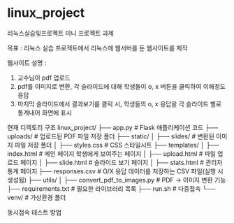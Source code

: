 # linux_project
리눅스실습및프로젝트 미니 프로젝트 과제

목표 : 리눅스 실습 프로젝트에서 리눅스에 웹서버를 둔 웹사이트를 제작

웹사이트 설명 :

1. 교수님이 pdf 업로드
2. pdf를 이미지로 변환, 각 슬라이드에 대해 학생들이 o, x 버튼을 클릭하여 이해정도 응답
3. 마지막 슬라이드에서 결과보기를 클릭 시, 학생들의 o, x 응답을 각 슬라이드 별로 통계내어 화면에 표시


현재 디렉토리 구조
linux_project/
├── app.py                 # Flask 애플리케이션 코드
├── uploads/               # 업로드된 PDF 파일 저장 폴더
├── static/
│   ├── slides/            # 변환된 이미지 파일 저장 폴더
│   ├── styles.css         # CSS 스타일시트 
├── templates/
│   ├── index.html         # 메인 페이지 학생에게 보여주는 페이지
│   ├── upload.html        # 파일 업로드 페이지
│   ├── slide.html         # 슬라이드 보기 페이지
│   ├── stats.html         # 관리자 통계 페이지
├── responses.csv          # O/X 응답 데이터를 저장하는 CSV 파일(실행 시 생성됨)
├── utils/
│   ├── convert_pdf_to_images.py  # PDF → 이미지 변환 기능
├── requirements.txt       # 필요한 라이브러리 목록
├── run.sh                 # 다중접속
└── venv/                  # 가상환경 폴더


동시접속 테스트 방법


